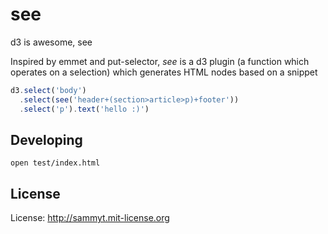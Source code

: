 see
===

d3 is awesome, see

Inspired by emmet and put-selector, _see_ is a d3 plugin (a function
which operates on a selection) which generates HTML nodes based on a snippet

```javascript
d3.select('body')
  .select(see('header+(section>article>p)+footer'))
  .select('p').text('hello :)')
```


Developing
----------

```
open test/index.html
```


License
-------

License: http://sammyt.mit-license.org
